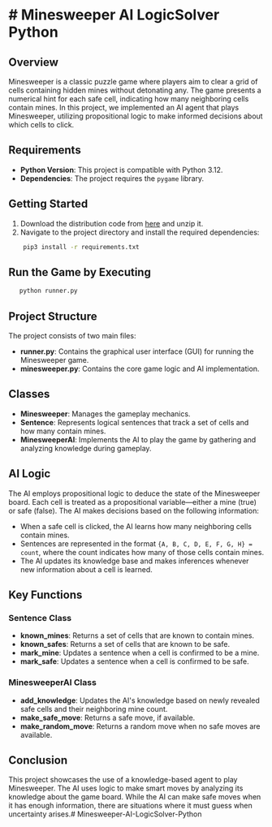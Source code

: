 # # Minesweeper AI LogicSolver Python

## Overview
Minesweeper is a classic puzzle game where players aim to clear a grid of cells containing hidden mines without detonating any. The game presents a numerical hint for each safe cell, indicating how many neighboring cells contain mines. In this project, we implemented an AI agent that plays Minesweeper, utilizing propositional logic to make informed decisions about which cells to click.

## Requirements
- **Python Version**: This project is compatible with Python 3.12.
- **Dependencies**: The project requires the `pygame` library. 

## Getting Started
1. Download the distribution code from [here](https://cdn.cs50.net/ai/2023/x/projects/1/minesweeper.zip) and unzip it.
2. Navigate to the project directory and install the required dependencies:
```bash
    pip3 install -r requirements.txt
```

## Run the Game by Executing
```bash
   python runner.py
``` 


## Project Structure

The project consists of two main files:

- **runner.py**: Contains the graphical user interface (GUI) for running the Minesweeper game.
- **minesweeper.py**: Contains the core game logic and AI implementation.

## Classes
- **Minesweeper**: Manages the gameplay mechanics.
- **Sentence**: Represents logical sentences that track a set of cells and how many contain mines.
- **MinesweeperAI**: Implements the AI to play the game by gathering and analyzing knowledge during gameplay.

## AI Logic
The AI employs propositional logic to deduce the state of the Minesweeper board. Each cell is treated as a propositional variable—either a mine (true) or safe (false). The AI makes decisions based on the following information:

- When a safe cell is clicked, the AI learns how many neighboring cells contain mines.
- Sentences are represented in the format `{A, B, C, D, E, F, G, H} = count`, where the count indicates how many of those cells contain mines.
- The AI updates its knowledge base and makes inferences whenever new information about a cell is learned.

## Key Functions
### Sentence Class
- **known_mines**: Returns a set of cells that are known to contain mines.
- **known_safes**: Returns a set of cells that are known to be safe.
- **mark_mine**: Updates a sentence when a cell is confirmed to be a mine.
- **mark_safe**: Updates a sentence when a cell is confirmed to be safe.

### MinesweeperAI Class
- **add_knowledge**: Updates the AI's knowledge based on newly revealed safe cells and their neighboring mine count.
- **make_safe_move**: Returns a safe move, if available.
- **make_random_move**: Returns a random move when no safe moves are available.

## Conclusion

This project showcases the use of a knowledge-based agent to play Minesweeper. The AI uses logic to make smart moves by analyzing its knowledge about the game board. While the AI can make safe moves when it has enough information, there are situations where it must guess when uncertainty arises.# Minesweeper-AI-LogicSolver-Python
